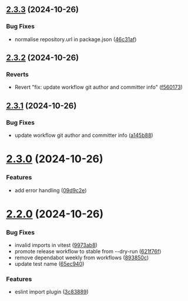 ## [2.3.3](https://github.com/ruchernchong/number-format/compare/v2.3.2...v2.3.3) (2024-10-26)


### Bug Fixes

* normalise repository.url in package.json ([46c31af](https://github.com/ruchernchong/number-format/commit/46c31afb3842e2d815264e0f66f6a4ca82b5572b))

## [2.3.2](https://github.com/ruchernchong/number-format/compare/v2.3.1...v2.3.2) (2024-10-26)


### Reverts

* Revert "fix: update workflow git author and committer info" ([f560173](https://github.com/ruchernchong/number-format/commit/f560173d95d4a25e7bc270b23928b4ab1923e9d8))

## [2.3.1](https://github.com/ruchernchong/number-format/compare/v2.3.0...v2.3.1) (2024-10-26)


### Bug Fixes

* update workflow git author and committer info ([a145b88](https://github.com/ruchernchong/number-format/commit/a145b88cc3c6fc14a5bdc2cd3e56d83ba928989b))

# [2.3.0](https://github.com/ruchernchong/number-format/compare/v2.2.0...v2.3.0) (2024-10-26)


### Features

* add error handling ([09d9c2e](https://github.com/ruchernchong/number-format/commit/09d9c2e6a33e1472b92b64c97560ff363626f952))

# [2.2.0](https://github.com/ruchernchong/number-format/compare/v2.1.0...v2.2.0) (2024-10-26)

### Bug Fixes

- invalid imports in vitest ([9973ab8](https://github.com/ruchernchong/number-format/commit/9973ab867c7c84ed4a5b7f49fe8da23ae9b33749))
- promote release workflow to stable from --dry-run ([621f76f](https://github.com/ruchernchong/number-format/commit/621f76f02072c06ae00cbc412c8e1300c8c07d83))
- remove dependabot weekly from workflows ([893850c](https://github.com/ruchernchong/number-format/commit/893850c65dd3c6caac052c3ffbc683b7c97bee07))
- update test name ([65ec940](https://github.com/ruchernchong/number-format/commit/65ec94079fb66f0530401bdca496f0ebb90f32e0))

### Features

- eslint import plugin ([3c83889](https://github.com/ruchernchong/number-format/commit/3c83889e503b528092043893c276b1a5d61f6293))
